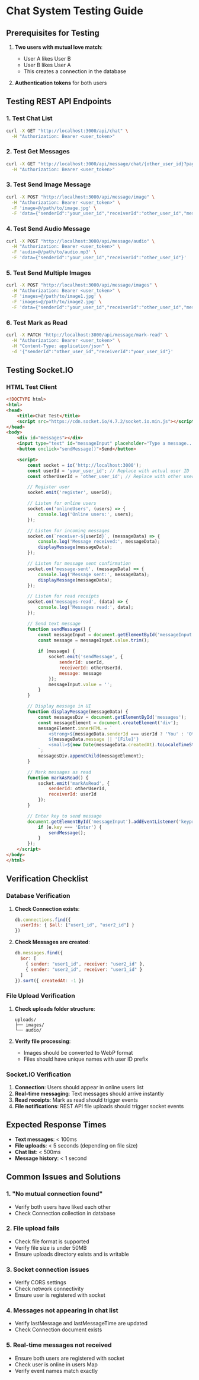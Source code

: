 # Chat System Testing Guide

## Prerequisites for Testing

1. **Two users with mutual love match**:
   - User A likes User B
   - User B likes User A
   - This creates a connection in the database

2. **Authentication tokens** for both users

## Testing REST API Endpoints

### 1. Test Chat List
```bash
curl -X GET "http://localhost:3000/api/chat" \
  -H "Authorization: Bearer <user_token>"
```

### 2. Test Get Messages
```bash
curl -X GET "http://localhost:3000/api/message/chat/{other_user_id}?page=1&limit=20" \
  -H "Authorization: Bearer <user_token>"
```

### 3. Test Send Image Message
```bash
curl -X POST "http://localhost:3000/api/message/image" \
  -H "Authorization: Bearer <user_token>" \
  -F 'image=@/path/to/image.jpg' \
  -F 'data={"senderId":"your_user_id","receiverId":"other_user_id","message":"Check this out!"}'
```

### 4. Test Send Audio Message
```bash
curl -X POST "http://localhost:3000/api/message/audio" \
  -H "Authorization: Bearer <user_token>" \
  -F 'audio=@/path/to/audio.mp3' \
  -F 'data={"senderId":"your_user_id","receiverId":"other_user_id"}'
```

### 5. Test Send Multiple Images
```bash
curl -X POST "http://localhost:3000/api/message/images" \
  -H "Authorization: Bearer <user_token>" \
  -F 'images=@/path/to/image1.jpg' \
  -F 'images=@/path/to/image2.jpg' \
  -F 'data={"senderId":"your_user_id","receiverId":"other_user_id","message":"Multiple photos!"}'
```

### 6. Test Mark as Read
```bash
curl -X PATCH "http://localhost:3000/api/message/mark-read" \
  -H "Authorization: Bearer <user_token>" \
  -H "Content-Type: application/json" \
  -d '{"senderId":"other_user_id","receiverId":"your_user_id"}'
```

## Testing Socket.IO

### HTML Test Client
```html
<!DOCTYPE html>
<html>
<head>
    <title>Chat Test</title>
    <script src="https://cdn.socket.io/4.7.2/socket.io.min.js"></script>
</head>
<body>
    <div id="messages"></div>
    <input type="text" id="messageInput" placeholder="Type a message...">
    <button onclick="sendMessage()">Send</button>

    <script>
        const socket = io('http://localhost:3000');
        const userId = 'your_user_id'; // Replace with actual user ID
        const otherUserId = 'other_user_id'; // Replace with other user ID

        // Register user
        socket.emit('register', userId);

        // Listen for online users
        socket.on('onlineUsers', (users) => {
            console.log('Online users:', users);
        });

        // Listen for incoming messages
        socket.on(`receiver-${userId}`, (messageData) => {
            console.log('Message received:', messageData);
            displayMessage(messageData);
        });

        // Listen for message sent confirmation
        socket.on('message-sent', (messageData) => {
            console.log('Message sent:', messageData);
            displayMessage(messageData);
        });

        // Listen for read receipts
        socket.on('messages-read', (data) => {
            console.log('Messages read:', data);
        });

        // Send text message
        function sendMessage() {
            const messageInput = document.getElementById('messageInput');
            const message = messageInput.value.trim();
            
            if (message) {
                socket.emit('sendMessage', {
                    senderId: userId,
                    receiverId: otherUserId,
                    message: message
                });
                messageInput.value = '';
            }
        }

        // Display message in UI
        function displayMessage(messageData) {
            const messagesDiv = document.getElementById('messages');
            const messageElement = document.createElement('div');
            messageElement.innerHTML = `
                <strong>${messageData.senderId === userId ? 'You' : 'Other'}:</strong> 
                ${messageData.message || '[File]'} 
                <small>${new Date(messageData.createdAt).toLocaleTimeString()}</small>
            `;
            messagesDiv.appendChild(messageElement);
        }

        // Mark messages as read
        function markAsRead() {
            socket.emit('markAsRead', {
                senderId: otherUserId,
                receiverId: userId
            });
        }

        // Enter key to send message
        document.getElementById('messageInput').addEventListener('keypress', function(e) {
            if (e.key === 'Enter') {
                sendMessage();
            }
        });
    </script>
</body>
</html>
```

## Verification Checklist

### Database Verification
1. **Check Connection exists**:
   ```javascript
   db.connections.find({
     userIds: { $all: ["user1_id", "user2_id"] }
   })
   ```

2. **Check Messages are created**:
   ```javascript
   db.messages.find({
     $or: [
       { sender: "user1_id", receiver: "user2_id" },
       { sender: "user2_id", receiver: "user1_id" }
     ]
   }).sort({ createdAt: -1 })
   ```

### File Upload Verification
1. **Check uploads folder structure**:
   ```
   uploads/
   ├── images/
   └── audio/
   ```

2. **Verify file processing**:
   - Images should be converted to WebP format
   - Files should have unique names with user ID prefix

### Socket.IO Verification
1. **Connection**: Users should appear in online users list
2. **Real-time messaging**: Text messages should arrive instantly
3. **Read receipts**: Mark as read should trigger events
4. **File notifications**: REST API file uploads should trigger socket events

## Expected Response Times
- **Text messages**: < 100ms
- **File uploads**: < 5 seconds (depending on file size)
- **Chat list**: < 500ms
- **Message history**: < 1 second

## Common Issues and Solutions

### 1. "No mutual connection found"
- Verify both users have liked each other
- Check Connection collection in database

### 2. File upload fails
- Check file format is supported
- Verify file size is under 50MB
- Ensure uploads directory exists and is writable

### 3. Socket connection issues
- Verify CORS settings
- Check network connectivity
- Ensure user is registered with socket

### 4. Messages not appearing in chat list
- Verify lastMessage and lastMessageTime are updated
- Check Connection document exists

### 5. Real-time messages not received
- Ensure both users are registered with socket
- Check user is online in users Map
- Verify event names match exactly
